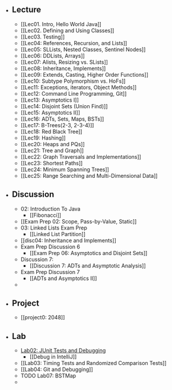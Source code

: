 - ## Lecture
	- [[Lec01. Intro, Hello World Java]]
	- [[Lec02. Defining and Using Classes]]
	- [[Lec03. Testing]]
	- [[Lec04: References, Recursion, and Lists]]
	- [[Lec05: SLLists, Nested Classes, Sentinel Nodes]]
	- [[Lec06: DDLists, Arrays]]
	- [[Lec07: Alists, Resizing vs. SLists]]
	- [[Lec08: Inheritance, Implements]]
	- [[Lec09: Extends, Casting, Higher Order Functions]]
	- [[Lec10: Subtype Polymorphism vs. HoFs]]
	- [[Lec11: Exceptions, iterators, Object Methods]]
	- [[Lec12: Command Line Programming, Git]]
	- [[Lec13: Asymptotics I]]
	- [[Lec14: Disjoint Sets (Union Find)]]
	- [[Lec15: Asymptotics II]]
	- [[Lec16: ADTs, Sets, Maps, BSTs]]
	- [[Lec17: B-Trees(2-3, 2-3-4)]]
	- [[Lec18: Red Black Tree]]
	- [[Lec19: Hashing]]
	- [[Lec20: Heaps and PQs]]
	- [[Lec21: Tree and Graph]]
	- [[Lec22: Graph Traversals and Implementations]]
	- [[Lec23: Shortest Paths]]
	- [[Lec24: Minimum Spanning Trees]]
	- [[Lec25: Range Searching and Multi-Dimensional Data]]
- ## Discussion
	- 02: Introduction To Java
		- [[Fibonacci]]
	- [[Exam Prep 02: Scope, Pass-by-Value, Static]]
	- 03: Linked Lists Exam Prep
		- [[Linked List Partition]]
	- [[disc04: Inheritance and Implements]]
	- Exam Prep Discussion 6
		- [[Exam Prep 06: Asymptotics and Disjoint Sets]]
	- Discussion 7:
		- [[Discussion 7: ADTs and Asymptotic Analysis]]
	- Exam Prep Discussion 7
		- [[ADTs and Asymptotics II]]
	-
- ## Project
	- [[project0: 2048]]
- ## Lab
	- [Lab02: JUnit Tests and Debugging](https://sp21.datastructur.es/materials/lab/lab2/lab2)
		- [[Debug in IntelliJ]]
	- [[Lab03: Timing Tests and Randomized Comparison Tests]]
	- [[Lab04: Git and Debugging]]
	- TODO Lab07: BSTMap
	-
